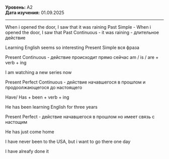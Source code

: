 **Уровень:** A2  
**Дата изучения:** 01.09.2025  

---

When i opened the door, I saw that it was raining
Past Simple - When i opened the door, I saw that 
Past Сontinuous - it was raining - длительное действие

Learning English seems so interesting
Present Simple вся фраза

Present Continuous - действие происходит прямо сейчас
am / is / are + verb + ing

I am watching a new series now

Present Perfect Continuous - действие начавшегося в прошлом и продоолжающегося до настоящего

Have/ Has + been + verb + ing

He has been learning English for three years

Present Perfect - действие начавшегося в прошлом но имеет связь с настощим

He has just come home

I have never been to the USA, but i want to go there one day

I have alreafy done it






